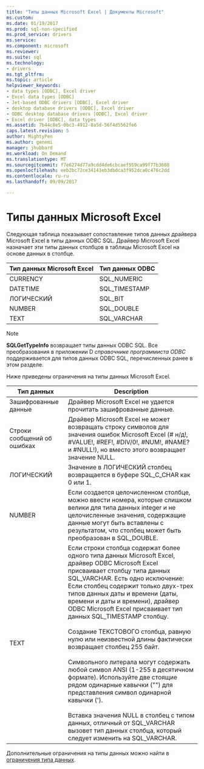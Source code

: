 ```yaml
---
title: "Типы данных Microsoft Excel | Документы Microsoft"
ms.custom: 
ms.date: 01/19/2017
ms.prod: sql-non-specified
ms.prod_service: drivers
ms.service: 
ms.component: microsoft
ms.reviewer: 
ms.suite: sql
ms.technology:
- drivers
ms.tgt_pltfrm: 
ms.topic: article
helpviewer_keywords:
- data types [ODBC], Excel driver
- Excel data types [ODBC]
- Jet-based ODBC drivers [ODBC], Excel driver
- desktop database drivers [ODBC], Excel driver
- ODBC desktop database drivers [ODBC], Excel driver
- Excel driver [ODBC], data types
ms.assetid: 7b44c8e5-0bc3-4912-8a5d-56f4d5562fe6
caps.latest.revision: 5
author: MightyPen
ms.author: genemi
manager: jhubbard
ms.workload: On Demand
ms.translationtype: MT
ms.sourcegitcommit: f7e6274d77a9cdd4de6cbcaef559ca99f77b3608
ms.openlocfilehash: eeb2bc72ce34141eb3dbdca3f952dca0c476c2dd
ms.contentlocale: ru-ru
ms.lasthandoff: 09/09/2017

---
```

# <a name="microsoft-excel-data-types"></a>Типы данных Microsoft Excel
Следующая таблица показывает сопоставление типов данных драйвера Microsoft Excel в типы данных ODBC SQL. Драйвер Microsoft Excel назначает эти типы данных столбцов в таблицы Microsoft Excel на основе данных в столбце.  
  
|Тип данных Microsoft Excel|Тип данных ODBC|  
|-------------------------------|--------------------|  
|CURRENCY|SQL_NUMERIC|  
|DATETIME|SQL_TIMESTAMP|  
|ЛОГИЧЕСКИЙ|SQL_BIT|  
|NUMBER|SQL_DOUBLE|  
|TEXT|SQL_VARCHAR|  
  
> [!NOTE]  
>  **SQLGetTypeInfo** возвращает типы данных ODBC SQL. Все преобразования в приложении D *справочнике программиста ODBC* поддерживается для типов данных ODBC SQL, перечисленных ранее в этом разделе.  
  
 Ниже приведены ограничения на типы данных Microsoft Excel.  
  
|Тип данных|Description|  
|---------------|-----------------|  
|Зашифрованные данные|Драйвер Microsoft Excel не удается прочитать зашифрованные данные.|  
|Строки сообщений об ошибках|Драйвер Microsoft Excel не может возвращать строку символов для значения ошибок Microsoft Excel (# н/д!, #VALUE!, #REF!, #DIV/0!, #NUM!, #NAME? и #NULL!), но вместо этого возвращает значение NULL.|  
|ЛОГИЧЕСКИЙ|Значение в ЛОГИЧЕСКИЙ столбец возвращается в буфере SQL_C_CHAR как 0 или 1.|  
|NUMBER|Если создается целочисленном столбце, можно ввести номера, которые слишком велики для типа данных integer и не целочисленные значения, содержащие данные могут быть вставлены с результатом, что столбец может быть преобразован в SQL_DOUBLE.|  
|TEXT|Если строки столбца содержат более одного типа данных Microsoft Excel, драйвер ODBC Microsoft Excel присваивает столбцу типа данных SQL_VARCHAR. Есть одно исключение: Если столбец содержит только двух-трех типов данных даты и времени (даты, времени и даты и времени), драйвер ODBC Microsoft Excel присваивает тип данных SQL_TIMESTAMP столбцу.<br /><br /> Создание ТЕКСТОВОГО столбца, равную нулю или неизвестной длины фактически возвращает столбец 255 байт.<br /><br /> Символьного литерала могут содержать любой символ ANSI (1-255 в десятичном формате). Используйте две стоящие рядом одинарные кавычки ("") для представления символ одинарной кавычки (').<br /><br /> Вставка значения NULL в столбец с типом данных, отличный от SQL_VARCHAR вызовет тип данных столбца, который следует изменить на SQL_VARCHAR.|  
  
 Дополнительные ограничения на типы данных можно найти в [ограничения типа данных](../../odbc/microsoft/data-type-limitations.md).

